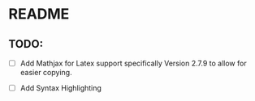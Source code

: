# README

## TODO:

- [ ] Add Mathjax for Latex support specifically Version 2.7.9 to allow for easier copying.
- [ ] Add Syntax Highlighting

